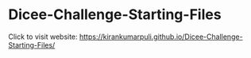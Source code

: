 # Dicee-Challenge-Starting-Files

Click to visit website: https://kirankumarpuli.github.io/Dicee-Challenge-Starting-Files/
